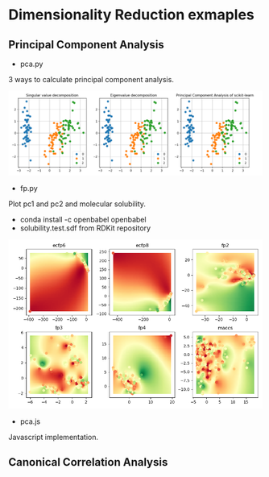 Dimensionality Reduction exmaples
=================================

Principal Component Analysis
----------------------------

* pca.py

3 ways to calculate principal component analysis.

![pca](https://raw.githubusercontent.com/taneishi/pca/master/pca.png)

* fp.py

Plot pc1 and pc2 and molecular solubility.

- conda install -c openbabel openbabel
- solubility.test.sdf from RDKit repository

![fp](https://raw.githubusercontent.com/taneishi/pca/master/fp.png)

* pca.js

Javascript implementation.

Canonical Correlation Analysis
------------------------------


